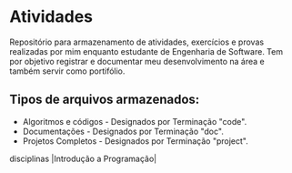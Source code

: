# Atividades
Repositório para armazenamento de atividades, exercícios e provas realizadas por mim enquanto estudante de Engenharia de Software. Tem por objetivo registrar e documentar meu desenvolvimento na área e também servir como portifólio.

## Tipos de arquivos armazenados:
* Algoritmos e códigos - Designados por Terminação "code".
* Documentações - Designados por Terminação "doc".
* Projetos Completos - Designados por Terminação "project".

disciplinas |Introdução a Programação|
